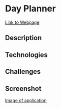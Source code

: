 # Day Planner
[Link to Webpage](https://vkaszuba.github.io/04-dayPlanner/index.html)


## Description


## Technologies


## Challenges


## Screenshot
[Image of application](https://vkaszuba.github.io/04-dayPlanner/dayPlannerScreenshot.jpeg)